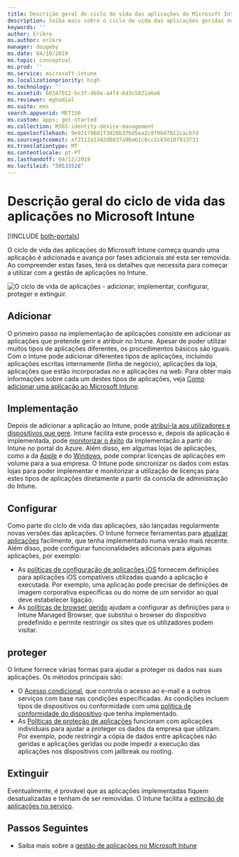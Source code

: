 ```yaml
---
title: Descrição geral do ciclo de vida das aplicações do Microsoft Intune
description: Saiba mais sobre o ciclo de vida das aplicações geridas no Microsoft Intune. O ciclo de vida das aplicações envolve adicionar, implementar, configurar, proteger e extinguir aplicações.
keywords: ''
author: Erikre
ms.author: erikre
manager: dougeby
ms.date: 04/10/2019
ms.topic: conceptual
ms.prod: ''
ms.service: microsoft-intune
ms.localizationpriority: high
ms.technology: ''
ms.assetid: 60347012-bc3f-4b9a-a4f4-6d3c5021a6e6
ms.reviewer: mghadial
ms.suite: ems
search.appverid: MET150
ms.custom: apps; get-started
ms.collection: M365-identity-device-management
ms.openlocfilehash: 9e92179681f3d26b376d5ea2c8f06d7012cacb7d
ms.sourcegitcommit: af2512a1342d8037a96a61c8cc2c63e107913733
ms.translationtype: MT
ms.contentlocale: pt-PT
ms.lasthandoff: 04/12/2019
ms.locfileid: "59533528"
---
```

# <a name="overview-of-the-app-lifecycle-in-microsoft-intune"></a>Descrição geral do ciclo de vida das aplicações no Microsoft Intune

[!INCLUDE [both-portals](./includes/note-for-both-portals.md)]

O ciclo de vida das aplicações do Microsoft Intune começa quando uma aplicação é adicionada e avança por fases adicionais até esta ser removida. Ao compreender estas fases, terá os detalhes que necessita para começar a utilizar com a gestão de aplicações no Intune.

![O ciclo de vida de aplicações - adicionar, implementar, configurar, proteger e extinguir. ](./media/app-lifecycle.png "o ciclo de vida de aplicações do Intune")

## <a name="add"></a>Adicionar

O primeiro passo na implementação de aplicações consiste em adicionar as aplicações que pretende gerir e atribuir no Intune. Apesar de poder utilizar muitos tipos de aplicações diferentes, os procedimentos básicos são iguais. Com o Intune pode adicionar diferentes tipos de aplicações, incluindo aplicações escritas internamente (linha de negócio), aplicações da loja, aplicações que estão incorporadas no e aplicações na web. Para obter mais informações sobre cada um destes tipos de aplicações, veja [Como adicionar uma aplicação ao Microsoft Intune](apps-add.md). 

## <a name="deploy"></a>Implementação

Depois de adicionar a aplicação ao Intune, pode [atribuí-la aos utilizadores e dispositivos que gere](apps-deploy.md). Intune facilita este processo e, depois da aplicação é implementada, pode [monitorizar o êxito](apps-monitor.md) da implementação a partir do Intune no portal do Azure. Além disso, em algumas lojas de aplicações, como a da [Apple](vpp-apps-ios.md) e do [Windows](windows-store-for-business.md), pode comprar licenças de aplicações em volume para a sua empresa. O Intune pode sincronizar os dados com estas lojas para poder implementar e monitorizar a utilização de licenças para estes tipos de aplicações diretamente a partir da consola de administração do Intune.

## <a name="configure"></a>Configurar

Como parte do ciclo de vida das aplicações, são lançadas regularmente novas versões das aplicações. O Intune fornece ferramentas para [atualizar aplicações](apps-add.md) facilmente, que tenha implementado numa versão mais recente. Além disso, pode configurar funcionalidades adicionais para algumas aplicações, por exemplo:
- As [políticas de configuração de aplicações iOS](app-configuration-policies-use-ios.md) fornecem definições para aplicações iOS compatíveis utilizadas quando a aplicação é executada. Por exemplo, uma aplicação pode precisar de definições de imagem corporativa específicas ou do nome de um servidor ao qual deve estabelecer ligação.
- As [políticas de browser gerido](app-configuration-managed-browser.md) ajudam a configurar as definições para o Intune Managed Browser, que substitui o browser do dispositivo predefinido e permite restringir os sites que os utilizadores podem visitar.

## <a name="protect"></a>proteger

O Intune fornece várias formas para ajudar a proteger os dados nas suas aplicações. Os métodos principais são:
- O [Acesso condicional](conditional-access.md), que controla o acesso ao e-mail e a outros serviços com base nas condições especificadas. As condições incluem tipos de dispositivos ou conformidade com uma [política de conformidade do dispositivo](device-compliance.md) que tenha implementado.
- As [Políticas de proteção de aplicações](app-protection-policy.md) funcionam com aplicações individuais para ajudar a proteger os dados da empresa que utilizam. Por exemplo, pode restringir a cópia de dados entre aplicações não geridas e aplicações geridas ou pode impedir a execução das aplicações nos dispositivos com jailbreak ou rooting.

## <a name="retire"></a>Extinguir

Eventualmente, é provável que as aplicações implementadas fiquem desatualizadas e tenham de ser removidas. O Intune facilita a [extinção de aplicações no serviço](device-management.md).

## <a name="next-steps"></a>Passos Seguintes

- Saiba mais sobre a [gestão de aplicações no Microsoft Intune](app-management.md)
